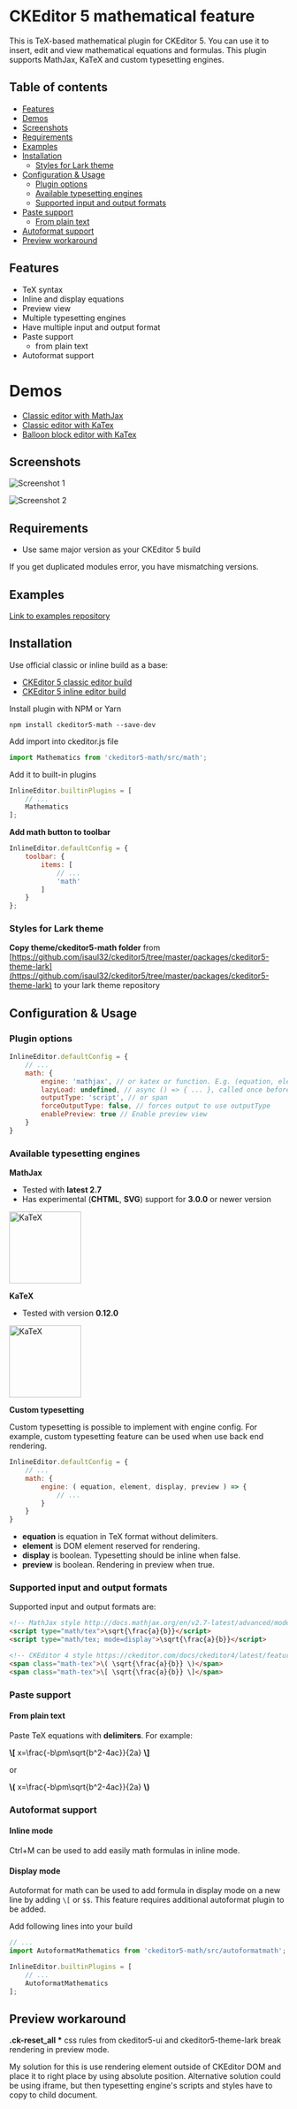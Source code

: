 # CKEditor 5 mathematical feature

This is TeX-based mathematical plugin for CKEditor 5. You can use it to insert, edit and view mathematical equations and formulas. This plugin supports MathJax, KaTeX and custom typesetting engines.

## Table of contents
- [Features](#features)
- [Demos](#demos)
- [Screenshots](#screenshots)
- [Requirements](#requirements)
- [Examples](#examples)
- [Installation](#installation)
	* [Styles for Lark theme](#styles-for-lark-theme)
- [Configuration & Usage](#configuration--usage)
	* [Plugin options](#plugin-options)
	* [Available typesetting engines](#available-typesetting-engines)
	* [Supported input and output formats](#supported-input-and-output-formats)
- [Paste support](#paste-support)
	* [From plain text](#from-plain-text)
- [Autoformat support](#autoformat-support)
- [Preview workaround](#preview-workaround)

## Features
- TeX syntax
- Inline and display equations
- Preview view
- Multiple typesetting engines
- Have multiple input and output format
- Paste support
	- from plain text
- Autoformat support

# Demos
- [Classic editor with MathJax](https://jsfiddle.net/isaul32/qktj9h7x/)
- [Classic editor with KaTex](https://jsfiddle.net/isaul32/3wjrkLdv/)
- [Balloon block editor with KaTex](https://jsfiddle.net/isaul32/q01mu8kp/)

## Screenshots
![Screenshot 1](/screenshots/1.png?raw=true "Screenshot 1")

![Screenshot 2](/screenshots/2.png?raw=true "Screenshot 2")

## Requirements

- Use same major version as your CKEditor 5 build

If you get duplicated modules error, you have mismatching versions.

## Examples
[Link to examples repository](https://github.com/isaul32/ckeditor5-math-examples)

## Installation
Use official classic or inline build as a base:
- [CKEditor 5 classic editor build](https://github.com/ckeditor/ckeditor5-build-classic)
- [CKEditor 5 inline editor build](https://github.com/ckeditor/ckeditor5-build-inline)

Install plugin with NPM or Yarn

`npm install ckeditor5-math --save-dev`

Add import into ckeditor.js file

```js
import Mathematics from 'ckeditor5-math/src/math';
```

Add it to built-in plugins

```js
InlineEditor.builtinPlugins = [
	// ...
	Mathematics
];
```

__Add math button to toolbar__

```js
InlineEditor.defaultConfig = {
	toolbar: {
		items: [
			// ...
			'math'
		]
	}
};
```
### Styles for Lark theme
__Copy theme/ckeditor5-math folder__ from [https://github.com/isaul32/ckeditor5/tree/master/packages/ckeditor5-theme-lark](https://github.com/isaul32/ckeditor5/tree/master/packages/ckeditor5-theme-lark) to your lark theme repository

## Configuration & Usage

### Plugin options
```js
InlineEditor.defaultConfig = {
	// ...
	math: {
		engine: 'mathjax', // or katex or function. E.g. (equation, element, display) => { ... }
		lazyLoad: undefined, // async () => { ... }, called once before rendering first equation if engine doesn't exist. After resolving promise, plugin renders equations.
		outputType: 'script', // or span
		forceOutputType: false, // forces output to use outputType
		enablePreview: true // Enable preview view
	}
}
```

### Available typesetting engines
__MathJax__
- Tested with __latest 2.7__
- Has experimental (__CHTML__, __SVG__) support for __3.0.0__ or newer version

[<img src="https://www.mathjax.org/badge/badge-square.svg" width="130" alt="KaTeX">](https://www.mathjax.org/)

__KaTeX__
- Tested with version __0.12.0__

[<img src="https://katex.org/img/katex-logo-black.svg" width="130" alt="KaTeX">](https://katex.org/)

__Custom typesetting__

Custom typesetting is possible to implement with engine config. For example, custom typesetting feature can be used when use back end rendering.
```js
InlineEditor.defaultConfig = {
	// ...
	math: {
		engine: ( equation, element, display, preview ) => {
			// ...
		}
	}
}
```
- __equation__ is equation in TeX format without delimiters.
- __element__ is DOM element reserved for rendering.
- __display__ is boolean. Typesetting should be inline when false.
- __preview__ is boolean. Rendering in preview when true.


### Supported input and output formats
Supported input and output formats are:
```html
<!-- MathJax style http://docs.mathjax.org/en/v2.7-latest/advanced/model.html#how-mathematics-is-stored-in-the-page -->
<script type="math/tex">\sqrt{\frac{a}{b}}</script>
<script type="math/tex; mode=display">\sqrt{\frac{a}{b}}</script>

<!-- CKEditor 4 style https://ckeditor.com/docs/ckeditor4/latest/features/mathjax.html -->
<span class="math-tex">\( \sqrt{\frac{a}{b}} \)</span>
<span class="math-tex">\[ \sqrt{\frac{a}{b}} \]</span>
```

### Paste support

#### From plain text
Paste TeX equations with __delimiters__. For example:

__\\[__ x=\frac{-b\pm\sqrt{b^2-4ac}}{2a} __\\]__

or

__\\(__ x=\frac{-b\pm\sqrt{b^2-4ac}}{2a} __\\)__

### Autoformat support

#### Inline mode
Ctrl+M can be used to add easily math formulas in inline mode.

#### Display mode
Autoformat for math can be used to add formula in display mode on a new line by adding `\[` or `$$`. This feature requires additional autoformat plugin to be added.

Add following lines into your build

```js
// ...
import AutoformatMathematics from 'ckeditor5-math/src/autoformatmath';

InlineEditor.builtinPlugins = [
	// ...
	AutoformatMathematics
];
```

## Preview workaround
__.ck-reset_all *__ css rules from ckeditor5-ui and ckeditor5-theme-lark break rendering in preview mode.

My solution for this is use rendering element outside of CKEditor DOM and place it to right place by using absolute position. Alternative solution could be using iframe, but then typesetting engine's scripts and styles have to copy to child document.
